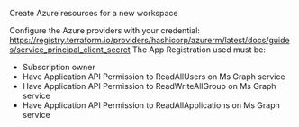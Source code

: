 Create Azure resources for a new workspace

Configure the Azure providers with your credential: https://registry.terraform.io/providers/hashicorp/azurerm/latest/docs/guides/service_principal_client_secret
The App Registration used must be:
* Subscription owner
* Have Application API Permission to ReadAllUsers on Ms Graph service
* Have Application API Permission to ReadWriteAllGroup on Ms Graph service
* Have Application API Permission to ReadAllApplications on Ms Graph service

